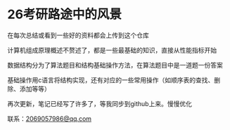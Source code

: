 # 26考研路途中的风景

在每次总结或看到一些好的资料都会上传到这个仓库

计算机组成原理概述不赘述了，都是一些最基础的知识，直接从性能指标开始

数据结构分为了算法题目和结构基础操作方法，在算法题目中是一道题一份答案

基础操作用c语言将结构实现，还有对应的一些常用操作（如顺序表的查找、删除、添加等等）



再次更新，笔记已经写了许多了，等我同步到github上来。慢慢优化




联系：2069057986@qq.com
